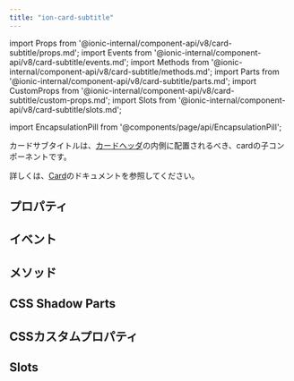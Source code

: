 ```yaml
---
title: "ion-card-subtitle"
---
```

import Props from '@ionic-internal/component-api/v8/card-subtitle/props.md';
import Events from '@ionic-internal/component-api/v8/card-subtitle/events.md';
import Methods from '@ionic-internal/component-api/v8/card-subtitle/methods.md';
import Parts from '@ionic-internal/component-api/v8/card-subtitle/parts.md';
import CustomProps from '@ionic-internal/component-api/v8/card-subtitle/custom-props.md';
import Slots from '@ionic-internal/component-api/v8/card-subtitle/slots.md';

import EncapsulationPill from '@components/page/api/EncapsulationPill';

<EncapsulationPill type="shadow" />


カードサブタイトルは、[カードヘッダ](./card-header)の内側に配置されるべき、cardの子コンポーネントです。

詳しくは、[Card](./card)のドキュメントを参照してください。


## プロパティ
<Props />

## イベント
<Events />

## メソッド
<Methods />

## CSS Shadow Parts
<Parts />

## CSSカスタムプロパティ
<CustomProps />

## Slots
<Slots />
